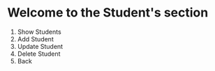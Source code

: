 # Welcome to the Student's section

1. Show Students
2. Add Student
3. Update Student
4. Delete Student
5. Back
